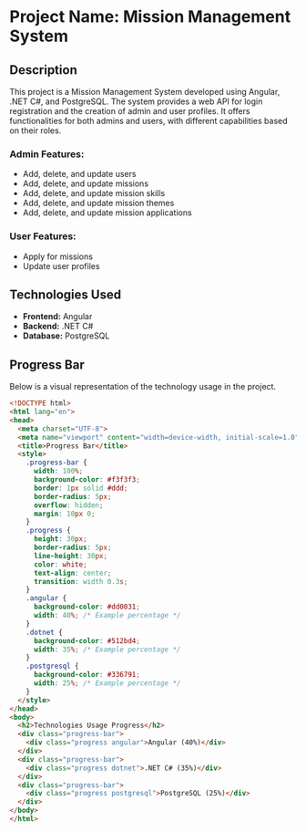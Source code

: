 # Project Name: Mission Management System

## Description
This project is a Mission Management System developed using Angular, .NET C#, and PostgreSQL. The system provides a web API for login registration and the creation of admin and user profiles. It offers functionalities for both admins and users, with different capabilities based on their roles.

### Admin Features:
- Add, delete, and update users
- Add, delete, and update missions
- Add, delete, and update mission skills
- Add, delete, and update mission themes
- Add, delete, and update mission applications

### User Features:
- Apply for missions
- Update user profiles

## Technologies Used
- **Frontend:** Angular
- **Backend:** .NET C#
- **Database:** PostgreSQL

## Progress Bar
Below is a visual representation of the technology usage in the project.

```html
<!DOCTYPE html>
<html lang="en">
<head>
  <meta charset="UTF-8">
  <meta name="viewport" content="width=device-width, initial-scale=1.0">
  <title>Progress Bar</title>
  <style>
    .progress-bar {
      width: 100%;
      background-color: #f3f3f3;
      border: 1px solid #ddd;
      border-radius: 5px;
      overflow: hidden;
      margin: 10px 0;
    }
    .progress {
      height: 30px;
      border-radius: 5px;
      line-height: 30px;
      color: white;
      text-align: center;
      transition: width 0.3s;
    }
    .angular {
      background-color: #dd0031;
      width: 40%; /* Example percentage */
    }
    .dotnet {
      background-color: #512bd4;
      width: 35%; /* Example percentage */
    }
    .postgresql {
      background-color: #336791;
      width: 25%; /* Example percentage */
    }
  </style>
</head>
<body>
  <h2>Technologies Usage Progress</h2>
  <div class="progress-bar">
    <div class="progress angular">Angular (40%)</div>
  </div>
  <div class="progress-bar">
    <div class="progress dotnet">.NET C# (35%)</div>
  </div>
  <div class="progress-bar">
    <div class="progress postgresql">PostgreSQL (25%)</div>
  </div>
</body>
</html>
